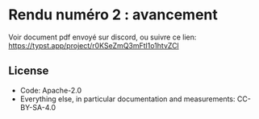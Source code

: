 # Rendu numéro 2 : avancement

Voir document pdf envoyé sur discord, ou suivre ce lien: https://typst.app/project/r0KSeZmQ3mFtl1o1htvZCl


## License
- Code: Apache-2.0
- Everything else, in particular documentation and measurements: CC-BY-SA-4.0

